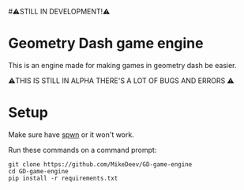 #⚠️STILL IN DEVELOPMENT!⚠️
# Geometry Dash game engine

This is an engine made for making games in geometry dash be easier.

⚠️THIS IS STILL IN ALPHA THERE'S A LOT OF BUGS AND ERRORS ⚠️

# Setup
Make sure have [spwn](https://github.com/Spu7Nix/SPWN-language/releases/tag/v0.8-beta) or it won't work.

Run these commands on a command prompt:
```
git clone https://github.com/MikeDeev/GD-game-engine
cd GD-game-engine
pip install -r requirements.txt
```

